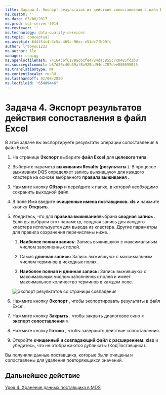```yaml
---
title: Задача 4. Экспорт результатов из действия сопоставления в файл Excel | Документация Майкрософт
ms.custom: ''
ms.date: 03/06/2017
ms.prod: sql-server-2014
ms.reviewer: ''
ms.technology: data-quality-services
ms.topic: conceptual
ms.assetid: 644454c4-3c5a-469a-90ec-e51dc7fb99fc
author: lrtoyou1223
ms.author: lle
manager: craigg
ms.openlocfilehash: 74164c6f6178acbcfe4784dac855c7c0485fc3b0
ms.sourcegitcommit: b87d36c46b39af8b929ad94ec707dee8800950f5
ms.translationtype: MT
ms.contentlocale: ru-RU
ms.lasthandoff: 02/08/2020
ms.locfileid: "65489446"
---
```

# <a name="task-4-exporting-the-results-from-matching-activity-to-an-excel-file"></a>Задача 4. Экспорт результатов действия сопоставления в файл Excel
  В этой задаче вы экспортируете результаты операции сопоставления в файл Excel.  
  
1.  На странице **Экспорт** выберите **файл Excel** для **целевого типа**.  
  
2.  Выберите параметр **выживания Results (результаты** ). В процессе выживания DQS определяет запись выжившую» для каждого кластера на основе выбранного **правила выживания** .  
  
3.  Нажмите кнопку **Обзор** и перейдите к папке, в которой необходимо сохранить выходной файл.  
  
4.  В поле Имя введите **очищенные имена поставщиков. xls** и нажмите кнопку **Открыть**.  
  
5.  Убедитесь, что для **правила выживания**выбрана **сводная запись** . Если вы выбрали этот параметр, сводная запись для каждого кластера используется для вывода из кластера. Другие параметры для правила сохранения перечислены ниже.  
  
    1.  **Наиболее полная запись:** Запись выжившую» с максимальным числом заполненных полей.  
  
    2.  Самая **длинная запись:** Запись выжившую» с максимальным числом терминов в исходных полях.  
  
    3.  **Наиболее полная и длинная запись:** Запись выжившую» с максимальным числом заполненных полей и имеет максимальное количество терминов в каждом поле.  
  
     ![Экспорт результатов со страницы совпадения](../../2014/tutorials/media/et-exportingtheresultsfrommatoanexcelfile.jpg "Экспорт результатов со страницы совпадения")  
  
6.  Нажмите кнопку **Экспорт** , чтобы экспортировать результаты в файл Excel.  
  
7.  Нажмите кнопку **Закрыть** , чтобы закрыть диалоговое окно « **экспорт сопоставления** ».  
  
8.  Нажмите кнопку **Готово** , чтобы завершить действие сопоставления.  
  
9. Откройте **очищенный и совпадающий файл с расширением. xlsx** и убедитесь, что не отображаются дубликаты (КодПоставщика).  
  
 Вы получили данные поставщика, которые были очищены и сопоставлены для удаления повторяющихся значений.  
  
## <a name="next-step"></a>Дальнейшее действие  
 [Урок 4. Хранение данных поставщика в MDS](../../2014/tutorials/lesson-4-storing-supplier-data-in-mds.md)  
  
  
